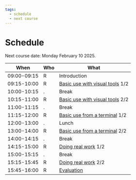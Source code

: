 ```yaml
---
tags:
  - schedule
  - next course
---
```


# Schedule

Next course date: Monday February 10 2025.

<!-- Indeed, line lengths beyond 80 characters -->
<!-- markdownlint-disable MD013 -->

When       |Who|What
-----------|---|-----------------
09:00-09:15|R  |Introduction
09:15-10:00|R  |[Basic use with visual tools](../sessions/introduction_visual.md) 1/2
10:00-10:15|.  |Break
10:15-11:00|R  |[Basic use with visual tools](../sessions/introduction_visual.md) 2/2
11:00-11:15|.  |Break
11:15-12:00|R  |[Basic use from a terminal](../sessions/introduction_terminal.md) 1/2
12:00-13:00|.  |Lunch
13:00-14:00|R  |[Basic use from a terminal](../sessions/introduction_terminal.md) 2/2
14:00-14:15|.  |Break
14:15-15:00|R  |[Doing real work](../sessions/introduction_real_work.md) 1/2
15:00-15:15|.  |Break
15:15-15:45|R  |[Doing real work](../sessions/introduction_real_work.md) 2/2
15:45-16:00|R  |[Evaluation](../misc/evaluation.md)

<!-- markdownlint-enable MD013 -->
